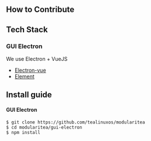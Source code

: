 ## How to Contribute

## Tech Stack
### GUI Electron

We use Electron + VueJS

- [Electron-vue](https://github.com/SimulatedGREG/electron-vue/)
- [Element](http://element.eleme.io/)

## Install guide

#### GUI Electron
```
$ git clone https://github.com/tealinuxos/modularitea
$ cd modularitea/gui-electron
$ npm install
```
